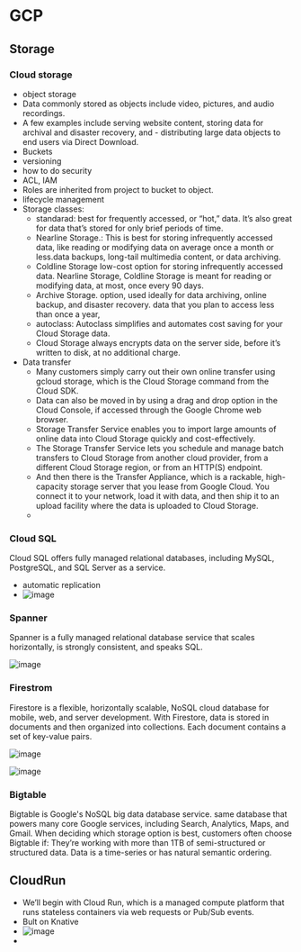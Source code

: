 # GCP

## Storage

### Cloud storage

- object storage
- Data commonly stored as objects include video, pictures, and audio recordings.
- A few examples include serving website content, storing data for archival and disaster recovery, and - distributing large data objects to end users via Direct Download.
- Buckets
- versioning
- how to do security
- ACL, IAM
- Roles are inherited from project to bucket to object.
- lifecycle management
- Storage classes:
  - standarad: best for frequently accessed, or “hot,” data. It’s also great for data that’s stored for only brief periods of time.
  - Nearline Storage.: This is best for storing infrequently accessed data, like reading or modifying data on average once a month or less.data backups, long-tail multimedia content, or data archiving.
  - Coldline Storage low-cost option for storing infrequently accessed data. Nearline Storage, Coldline Storage is meant for reading or modifying data, at most, once every 90 days.
  - Archive Storage. option, used ideally for data archiving, online backup, and disaster recovery. data that you plan to access less than once a year,
  - autoclass: Autoclass simplifies and automates cost saving for your Cloud Storage data.
  - Cloud Storage always encrypts data on the server side, before it’s written to disk, at no additional charge.
- Data transfer
  - Many customers simply carry out their own online transfer using gcloud storage, which is the Cloud Storage command from the Cloud SDK.
  - Data can also be moved in by using a drag and drop option in the Cloud Console, if accessed through the Google Chrome web browser.
  - Storage Transfer Service enables you to import large amounts of online data into Cloud Storage quickly and cost-effectively.
  - The Storage Transfer Service lets you schedule and manage batch transfers to Cloud Storage from another cloud provider, from a different Cloud Storage region, or from an HTTP(S) endpoint.
  - And then there is the Transfer Appliance, which is a rackable, high-capacity storage server that you lease from Google Cloud. You connect it to your network, load it with data, and then ship it to an upload facility where the data is uploaded to Cloud Storage.
  - 

### Cloud SQL

Cloud SQL offers fully managed relational databases, including MySQL, PostgreSQL, and SQL Server as a service.

- automatic replication
- ![image](https://github.com/user-attachments/assets/2aec1b72-66c3-4369-b27f-42c24ac4f723)


### Spanner

Spanner is a fully managed relational database service that scales horizontally, is strongly consistent, and speaks SQL.

![image](https://github.com/user-attachments/assets/5017f499-ede8-4eed-8658-7bc2dec7920b)

### Firestrom
Firestore is a flexible, horizontally scalable, NoSQL cloud database for mobile, web, and server development. With Firestore, data is stored in documents and then organized into collections. Each document contains a set of key-value pairs.

![image](https://github.com/user-attachments/assets/b77cb8fd-6434-4c3d-bc64-09c153b3fcf8)

![image](https://github.com/user-attachments/assets/0540e0ea-e555-473e-b34e-0c3a7e519f4f)

### Bigtable

Bigtable is Google's NoSQL big data database service. same database that powers many core Google services, including Search, Analytics, Maps, and Gmail.
When deciding which storage option is best, customers often choose Bigtable if: They’re working with more than 1TB of semi-structured or structured data.
Data is a time-series or has natural semantic ordering.


## CloudRun

- We’ll begin with Cloud Run, which is a managed compute platform that runs stateless containers via web requests or Pub/Sub events.
- Bult on Knative
- ![image](https://github.com/user-attachments/assets/e35680ca-ba39-4afb-bc23-78a7ff272810)
- 

